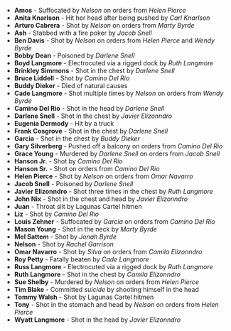 - **Amos** - Suffocated by _Nelson_ on orders from _Helen Pierce_
- **Anita Knarlson** - Hit her head after being pushed by _Carl Knarlson_
- **Arturo Cabrera** - Shot by _Nelson_ on orders from _Marty Byrde_
- **Ash** - Stabbed with a fire poker by _Jacob Snell_
- **Ben Davis** - Shot by _Nelson_ on orders from _Helen Pierce_ and _Wendy Byrde_
- **Bobby Dean** - Poisoned by _Darlene Snell_
- **Boyd Langmore** - Electrocuted via a rigged dock by _Ruth Langmore_
- **Brinkley Simmons** - Shot in the chest by _Darlene Snell_
- **Bruce Liddell** - Shot by _Camino Del Rio_
- **Buddy Dieker** - Died of natural causes
- **Cade Langmore** - Shot multiple times by _Nelson_ on orders from _Wendy Byrde_
- **Camino Del Rio** - Shot in the head by _Darlene Snell_
- **Darlene Snell** - Shot in the chest by _Javier Elizonndro_
- **Eugenia Dermody** - Hit by a truck
- **Frank Cosgrove** - Shot in the chest by _Darlene Snell_
- **Garcia** - Shot in the chest by _Buddy Dieker_
- **Gary Silverberg** - Pushed off a balcony on orders from _Camino Del Rio_
- **Grace Young** - Murdered by _Darlene Snell_ on orders from _Jacob Snell_
- **Hanson Jr.** - Shot by _Camino Del Rio_
- **Hanson Sr.** - Shot on orders from _Camino Del Rio_
- **Helen Pierce** - Shot by _Nelson_ on orders from _Omar Navarro_
- **Jacob Snell** - Poisoned by _Darlene Snell_
- **Javier Elizonndro** - Shot three times in the chest by _Ruth Langmore_
- **John Nix** - Shot in the chest and head by _Javier Elizonndro_
- **Juan** - Throat slit by Lagunas Cartel hitmen
- **Liz** - Shot by _Camino Del Rio_
- **Louis Zehner** - Suffocated by _Garcia_ on orders from _Camino Del Rio_
- **Mason Young** - Shot in the neck by _Marty Byrde_
- **Mel Sattem** - Shot by _Jonah Byrde_
- **Nelson** - Shot by _Rachel Garrison_
- **Omar Navarro** - Shot by _Silva_ on orders from _Camila Elizonndro_
- **Roy Petty** - Fatally beaten by _Cade Langmore_
- **Russ Langmore** - Electrocuted via a rigged dock by _Ruth Langmore_
- **Ruth Langmore** - Shot in the chest by _Camila Elizonndro_
- **Sue Shelby** - Murdered by _Nelson_ on orders from _Helen Pierce_
- **Tim Blake** - Committed _suicide_ by shooting himself in the head
- **Tommy Walsh** - Shot by Lagunas Cartel hitmen
- **Tony** - Shot in the stomach and head by _Nelson_ on orders from _Helen Pierce_
- **Wyatt Langmore** - Shot in the head by _Javier Elizonndro_